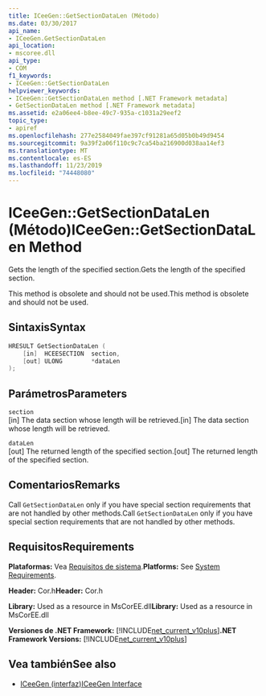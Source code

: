 ```yaml
---
title: ICeeGen::GetSectionDataLen (Método)
ms.date: 03/30/2017
api_name:
- ICeeGen.GetSectionDataLen
api_location:
- mscoree.dll
api_type:
- COM
f1_keywords:
- ICeeGen::GetSectionDataLen
helpviewer_keywords:
- ICeeGen::GetSectionDataLen method [.NET Framework metadata]
- GetSectionDataLen method [.NET Framework metadata]
ms.assetid: e2a06ee4-b8ee-49c7-935a-c1031a29eef2
topic_type:
- apiref
ms.openlocfilehash: 277e2584049fae397cf91281a65d05b0b49d9454
ms.sourcegitcommit: 9a39f2a06f110c9c7ca54ba216900d038aa14ef3
ms.translationtype: MT
ms.contentlocale: es-ES
ms.lasthandoff: 11/23/2019
ms.locfileid: "74448080"
---
```

# <a name="iceegengetsectiondatalen-method"></a><span data-ttu-id="6eff4-102">ICeeGen::GetSectionDataLen (Método)</span><span class="sxs-lookup"><span data-stu-id="6eff4-102">ICeeGen::GetSectionDataLen Method</span></span>
<span data-ttu-id="6eff4-103">Gets the length of the specified section.</span><span class="sxs-lookup"><span data-stu-id="6eff4-103">Gets the length of the specified section.</span></span>  
  
 <span data-ttu-id="6eff4-104">This method is obsolete and should not be used.</span><span class="sxs-lookup"><span data-stu-id="6eff4-104">This method is obsolete and should not be used.</span></span>  
  
## <a name="syntax"></a><span data-ttu-id="6eff4-105">Sintaxis</span><span class="sxs-lookup"><span data-stu-id="6eff4-105">Syntax</span></span>  
  
```cpp  
HRESULT GetSectionDataLen (  
    [in]  HCEESECTION  section,  
    [out] ULONG        *dataLen  
);  
```  
  
## <a name="parameters"></a><span data-ttu-id="6eff4-106">Parámetros</span><span class="sxs-lookup"><span data-stu-id="6eff4-106">Parameters</span></span>  
 `section`  
 <span data-ttu-id="6eff4-107">[in] The data section whose length will be retrieved.</span><span class="sxs-lookup"><span data-stu-id="6eff4-107">[in] The data section whose length will be retrieved.</span></span>  
  
 `dataLen`  
 <span data-ttu-id="6eff4-108">[out] The returned length of the specified section.</span><span class="sxs-lookup"><span data-stu-id="6eff4-108">[out] The returned length of the specified section.</span></span>  
  
## <a name="remarks"></a><span data-ttu-id="6eff4-109">Comentarios</span><span class="sxs-lookup"><span data-stu-id="6eff4-109">Remarks</span></span>  
 <span data-ttu-id="6eff4-110">Call `GetSectionDataLen` only if you have special section requirements that are not handled by other methods.</span><span class="sxs-lookup"><span data-stu-id="6eff4-110">Call `GetSectionDataLen` only if you have special section requirements that are not handled by other methods.</span></span>  
  
## <a name="requirements"></a><span data-ttu-id="6eff4-111">Requisitos</span><span class="sxs-lookup"><span data-stu-id="6eff4-111">Requirements</span></span>  
 <span data-ttu-id="6eff4-112">**Plataformas:** Vea [Requisitos de sistema](../../../../docs/framework/get-started/system-requirements.md).</span><span class="sxs-lookup"><span data-stu-id="6eff4-112">**Platforms:** See [System Requirements](../../../../docs/framework/get-started/system-requirements.md).</span></span>  
  
 <span data-ttu-id="6eff4-113">**Header:** Cor.h</span><span class="sxs-lookup"><span data-stu-id="6eff4-113">**Header:** Cor.h</span></span>  
  
 <span data-ttu-id="6eff4-114">**Library:** Used as a resource in MsCorEE.dll</span><span class="sxs-lookup"><span data-stu-id="6eff4-114">**Library:** Used as a resource in MsCorEE.dll</span></span>  
  
 <span data-ttu-id="6eff4-115">**Versiones de .NET Framework:** [!INCLUDE[net_current_v10plus](../../../../includes/net-current-v10plus-md.md)]</span><span class="sxs-lookup"><span data-stu-id="6eff4-115">**.NET Framework Versions:** [!INCLUDE[net_current_v10plus](../../../../includes/net-current-v10plus-md.md)]</span></span>  
  
## <a name="see-also"></a><span data-ttu-id="6eff4-116">Vea también</span><span class="sxs-lookup"><span data-stu-id="6eff4-116">See also</span></span>

- [<span data-ttu-id="6eff4-117">ICeeGen (interfaz)</span><span class="sxs-lookup"><span data-stu-id="6eff4-117">ICeeGen Interface</span></span>](../../../../docs/framework/unmanaged-api/metadata/iceegen-interface.md)
